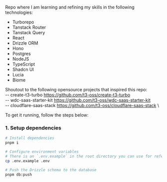 Repo where I am learning and refining my skills in the following technologies:

- Turborepo
- Tanstack Router
- Tanstack Query
- React
- Drizzle ORM
- Hono
- Postgres
- NodeJS
- TypeScript
- Shadcn UI
- Lucia
- Biome

Shoutout to the following opensource projects that inspired this repo: \
-- create-t3-turbo https://github.com/t3-oss/create-t3-turbo \
-- wdc-saas-starter-kit https://github.com/t3-oss/wdc-saas-starter-kit \
-- cloudflare-saas-stack https://github.com/t3-oss/cloudflare-saas-stack \

To get it running, follow the steps below:

### 1. Setup dependencies

```bash
# Install dependencies
pnpm i

# Configure environment variables
# There is an `.env.example` in the root directory you can use for reference
cp .env.example .env

# Push the Drizzle schema to the database
pnpm db:push
```

